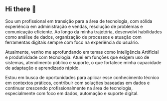 ## Hi there 👋

<!--
**joairess/Joairess** is a ✨ _special_ ✨ repository because its `README.md` (this file) appears on your GitHub profile.

Here are some ideas to get you started:

- 🔭 I’m currently working on ...
- 🌱 I’m currently learning ...
- 👯 I’m looking to collaborate on ...
- 🤔 I’m looking for help with ...
- 💬 Ask me about ...
- 📫 How to reach me: ...
- 😄 Pronouns: ...
- ⚡ Fun fact: ...
-->
Sou um profissional em transição para a área de tecnologia, com sólida experiência em administração e vendas, resolução de problemas e comunicação eficiente. Ao longo da minha trajetória, desenvolvi habilidades como análise de dados, organização de processos e atuação com ferramentas digitais sempre com foco na experiência do usuário.

Atualmente, venho me aprofundando em temas como Inteligência Artificial e produtividade com tecnologia. Atuei em funções que exigem uso de sistemas, atendimento público e suporte, o que fortalece minha capacidade de adaptação e aprendizado rápido.

Estou em busca de oportunidades para aplicar esse conhecimento técnico em contextos práticos, contribuir com soluções baseadas em dados e continuar crescendo profissionalmente na área de tecnologia, especialmente com foco em dados, automação e suporte digital.
